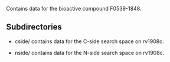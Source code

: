 Contains data for the bioactive compound F0539-1848.

## Subdirectories

- cside/ contains data for the C-side search space on rv1908c.

- nside/ contains data for the N-side search space on rv1908c.

